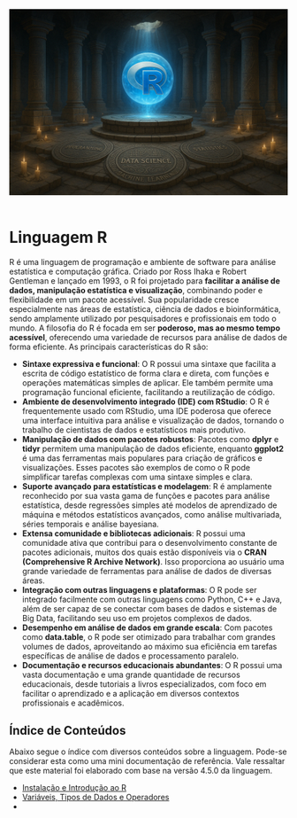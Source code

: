 <div align="center">
  <a href="https://github.com/joseferreira-dev/my-study-notes/tree/main/r"><img src="contents/banner_r.png"></a>
</div>
<br>

# Linguagem R

R é uma linguagem de programação e ambiente de software para análise estatística e computação gráfica. Criado por Ross Ihaka e Robert Gentleman e lançado em 1993, o R foi projetado para **facilitar a análise de dados, manipulação estatística e visualização**, combinando poder e flexibilidade em um pacote acessível. Sua popularidade cresce especialmente nas áreas de estatística, ciência de dados e bioinformática, sendo amplamente utilizado por pesquisadores e profissionais em todo o mundo. A filosofia do R é focada em ser **poderoso, mas ao mesmo tempo acessível**, oferecendo uma variedade de recursos para análise de dados de forma eficiente. As principais características do R são:

- **Sintaxe expressiva e funcional**: O R possui uma sintaxe que facilita a escrita de código estatístico de forma clara e direta, com funções e operações matemáticas simples de aplicar. Ele também permite uma programação funcional eficiente, facilitando a reutilização de código.  
- **Ambiente de desenvolvimento integrado (IDE) com RStudio**: O R é frequentemente usado com RStudio, uma IDE poderosa que oferece uma interface intuitiva para análise e visualização de dados, tornando o trabalho de cientistas de dados e estatísticos mais produtivo.  
- **Manipulação de dados com pacotes robustos**: Pacotes como **dplyr** e **tidyr** permitem uma manipulação de dados eficiente, enquanto **ggplot2** é uma das ferramentas mais populares para criação de gráficos e visualizações. Esses pacotes são exemplos de como o R pode simplificar tarefas complexas com uma sintaxe simples e clara.  
- **Suporte avançado para estatísticas e modelagem**: R é amplamente reconhecido por sua vasta gama de funções e pacotes para análise estatística, desde regressões simples até modelos de aprendizado de máquina e métodos estatísticos avançados, como análise multivariada, séries temporais e análise bayesiana.  
- **Extensa comunidade e bibliotecas adicionais**: R possui uma comunidade ativa que contribui para o desenvolvimento constante de pacotes adicionais, muitos dos quais estão disponíveis via o **CRAN (Comprehensive R Archive Network)**. Isso proporciona ao usuário uma grande variedade de ferramentas para análise de dados de diversas áreas.  
- **Integração com outras linguagens e plataformas**: O R pode ser integrado facilmente com outras linguagens como Python, C++ e Java, além de ser capaz de se conectar com bases de dados e sistemas de Big Data, facilitando seu uso em projetos complexos de dados.  
- **Desempenho em análise de dados em grande escala**: Com pacotes como **data.table**, o R pode ser otimizado para trabalhar com grandes volumes de dados, aproveitando ao máximo sua eficiência em tarefas específicas de análise de dados e processamento paralelo.  
- **Documentação e recursos educacionais abundantes**: O R possui uma vasta documentação e uma grande quantidade de recursos educacionais, desde tutoriais a livros especializados, com foco em facilitar o aprendizado e a aplicação em diversos contextos profissionais e acadêmicos.

## Índice de Conteúdos

Abaixo segue o índice com diversos conteúdos sobre a linguagem. Pode-se considerar esta como uma mini documentação de referência. Vale ressaltar que este material foi elaborado com base na versão 4.5.0 da linguagem.

- [Instalação e Introdução ao R](./contents/01-introducao.md)
- [Variáveis, Tipos de Dados e Operadores](./contents/02-variaveis.md)
- 